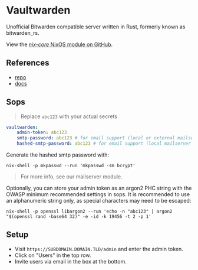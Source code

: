 # Vaultwarden

Unofficial Bitwarden compatible server written in Rust, formerly known as bitwarden_rs.

View the [*nix-core* NixOS module on GitHub](https://github.com/sid115/nix-core/tree/master/modules/nixos/vaultwarden).

## References

- [repo](https://github.com/dani-garcia/vaultwarden)
- [docs](https://github.com/dani-garcia/vaultwarden/wiki)

## Sops

> Replace `abc123` with your actual secrets

```yaml
vaultwarden:
    admin-token: abc123
    smtp-password: abc123 # for email support (local or external mailserver)
    hashed-smtp-password: abc123 # for email support (local mailserver only)
```

Generate the hashed smtp password with:

```shell
nix-shell -p mkpasswd --run 'mkpasswd -sm bcrypt'
```

> For more info, see our mailserver module.

Optionally, you can store your admin token as an argon2 PHC string with the OWASP minimum recommended settings in sops. It is recommended to use an alphanumeric string only, as special characters may need to be escaped:

```shell
nix-shell -p openssl libargon2 --run 'echo -n "abc123" | argon2 "$(openssl rand -base64 32)" -e -id -k 19456 -t 2 -p 1'
```

## Setup

- Visit `https://SUBDOMAIN.DOMAIN.TLD/admin` and enter the admin token.
- Click on "Users" in the top row.
- Invite users via email in the box at the bottom.
